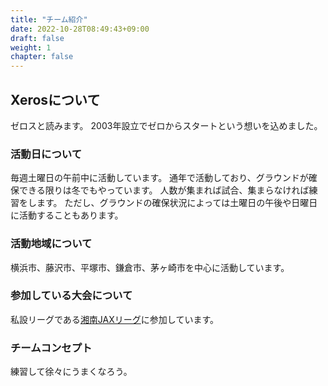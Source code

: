 ```yaml
---
title: "チーム紹介"
date: 2022-10-28T08:49:43+09:00
draft: false
weight: 1
chapter: false
---
```


## Xerosについて

ゼロスと読みます。
2003年設立でゼロからスタートという想いを込めました。

### 活動日について

毎週土曜日の午前中に活動しています。
通年で活動しており、グラウンドが確保できる限りは冬でもやっています。
人数が集まれば試合、集まらなければ練習をします。
ただし、グラウンドの確保状況によっては土曜日の午後や日曜日に活動することもあります。

### 活動地域について

横浜市、藤沢市、平塚市、鎌倉市、茅ヶ崎市を中心に活動しています。

### 参加している大会について

私設リーグである[湘南JAXリーグ](https://bb.vcuda.net/jax/)に参加しています。

### チームコンセプト

練習して徐々にうまくなろう。
